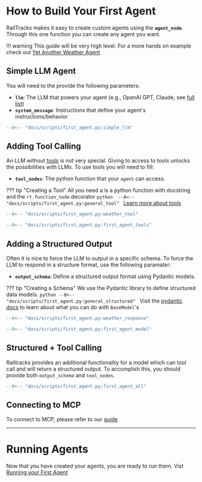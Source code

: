 # How to Build Your First Agent

RailTracks makes it easy to create custom agents using the **`agent_node`**. Through this one function you can create any agent you want. 

!!! warning 
    This guide will be very high level. For a more hands on example check out [Yet Another Weather Agent](weather_agent.md)

## Simple LLM Agent
You will need to the provide the following parameters:

- **`llm`**: The LLM that powers your agent (e.g., OpenAI GPT, Claude, see [full list](../llm_support/providers.md))
- **`system_message`**: Instructions that define your agent's instructions/behavior

```python
--8<-- "docs/scripts/first_agent.py:simple_llm"
```

## Adding Tool Calling
An LLM without [tools](../tools_mcp/tools/tools.md) is not very special. Giving to access to tools unlocks the possibilities with LLMs. 
To use tools you will need to fill:

- **`tool_nodes`**: The python function that your `agent` can access. 

??? tip "Creating a Tool"
    All you need a is a python function with docstring and the `rt.function_node` decorator
    ```python 
    --8<-- "docs/scripts/first_agent.py:general_tool"
    ```
    [Learn more about tools](../tools_mcp/tools/tools.md)



```python 
--8<-- "docs/scripts/first_agent.py:weather_tool"

--8<-- "docs/scripts/first_agent.py:first_agent_tools"
```

## Adding a Structured Output
Often it is nice to force the LLM to output in a specific schema. 
To force the LLM to respond in a structure format, use the following paramater:

- **`output_schema`**: Define a structured output format using Pydantic models. 

??? tip "Creating a Schema"
    We use the Pydantic library to define structured data models.
    ```python
    --8<-- "docs/scripts/first_agent.py:general_structured"
    ```
    Visit the [pydantic docs](https://docs.pydantic.dev/latest/) to learn about what you can do with `BaseModel`'s

```python 
--8<-- "docs/scripts/first_agent.py:weather_response"

--8<-- "docs/scripts/first_agent.py:first_agent_model"
```

## Structured + Tool Calling
Railtracks provides an additional functionality for a model which can tool call and will return a structured output. To accomplish this, you should provide both `output_schema` and `tool_nodes`. 

```python 
--8<-- "docs/scripts/first_agent.py:first_agent_all"
```

## Connecting to MCP 
To connect to MCP, please refer to our [guide](../tools_mcp/mcp/mcp.md)

---
# Running Agents
Now that you have created your agents, you are ready to run them. Vist [Running your First Agent](ryfa.md) 

